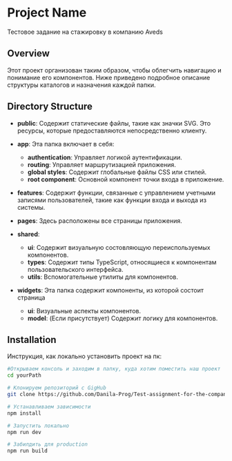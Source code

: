 # Project Name

Тестовое задание на стажировку в компанию Aveds

## Overview

Этот проект организован таким образом, чтобы облегчить навигацию и понимание его компонентов. Ниже приведено подробное описание структуры каталогов и назначения каждой папки.

## Directory Structure

- **public**: Содержит статические файлы, такие как значки SVG. Это ресурсы, которые предоставляются непосредственно клиенту.

- **app**: Эта папка включает в себя:
  - **authentication**: Управляет логикой аутентификации.
  - **routing**: Управляет маршрутизацией приложения.
  - **global styles**: Содержит глобальные файлы CSS или стилей.
  - **root component**: Основной компонент точки входа в приложение.

- **features**: Содержит функции, связанные с управлением учетными записями пользователей, такие как функции входа и выхода из системы.

- **pages**: Здесь расположены все страницы приложения.

- **shared**:
  - **ui**: Содержит визуальную состовляющую переиспользуемых компонентов.
  - **types**: Содержит типы TypeScript, относящиеся к компонентам пользовательского интерфейса.
  - **utils**: Вспомогательные утилиты для компонентов.

- **widgets**: Эта папка содержит компоненты, из которой состоит страница
  - **ui**: Визуальные аспекты компонентов.
  - **model**: (Если присутствует) Содержит логику для компонентов.

## Installation

Инструкция, как локально установить проект на пк:

```bash
#Открываем консоль и заходим в папку, куда хотим поместить наш проект
cd yourPath

# Клонируем репозиторий с GigHub
git clone https://github.com/Danila-Prog/Test-assignment-for-the-company-Aveds.git

# Устанавливаем зависимости
npm install

# Запустить локально
npm run dev

# Забилдить для production
npm run build


